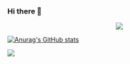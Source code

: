 ### Hi there 👋

<p align="center">
<img src="https://github-profile-trophy.vercel.app/?username=andikaryan&no-bg=true&no-frame=true&theme=onestar&column=6&rank=SSS,SS,S,AAA,AA,A,B,C" />
</p>

[![Anurag's GitHub stats](https://github-readme-stats.vercel.app/api?username=andikaryan&show_icons=true&theme=tokyonight)](https://github.com/anuraghazra/github-readme-stats)

![](https://github-readme-stats.vercel.app/api/top-langs/?username=andikaryan&theme=dark&hide_border=false&include_all_commits=true&count_private=true&layout=compact)

<!--
**andikaryan/andikaryan** is a ✨ _special_ ✨ repository because its `README.md` (this file) appears on your GitHub profile.

Here are some ideas to get you started:

- 🔭 I’m currently working on ...
- 🌱 I’m currently learning ...
- 👯 I’m looking to collaborate on ...
- 🤔 I’m looking for help with ...
- 💬 Ask me about ...
- 📫 How to reach me: ...
- 😄 Pronouns: ...
- ⚡ Fun fact: ...
-->

